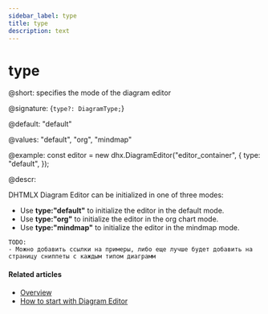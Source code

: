 ```yaml
---
sidebar_label: type
title: type
description: text
---
```


# type

@short: specifies the mode of the diagram editor

@signature: {`type?: DiagramType;`}

@default: "default"

@values: "default", "org", "mindmap"

@example:
const editor = new dhx.DiagramEditor("editor_container", {
    type: "default",
});

@descr:

DHTMLX Diagram Editor can be initialized in one of three modes:

- Use **type:"default"** to initialize the editor in the default mode.
- Use **type:"org"** to initialize the editor in the org chart mode.
- Use **type:"mindmap"** to initialize the editor in the mindmap mode.

```
TODO:
- Можно добавить ссылки на примеры, либо еще лучше будет добавить на страницу сниппеты с каждым типом диаграмм
```

#### Related articles

- [Overview](../../../)
- [How to start with Diagram Editor](../../../guides/diagram_editor/initialization/)
